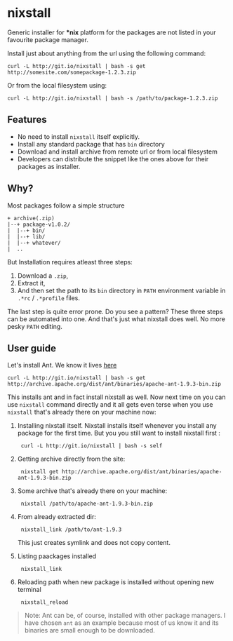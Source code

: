 nixstall
========

Generic installer for **\*nix** platform for the packages are not listed in your favourite package manager.

Install just about anything from the url using the following command:

    curl -L http://git.io/nixstall | bash -s get http://somesite.com/somepackage-1.2.3.zip

Or from the local filesystem using:

    curl -L http://git.io/nixstall | bash -s /path/to/package-1.2.3.zip

## Features

- No need to install `nixstall` itself explicitly.
- Install any standard package that has `bin` directory
- Download and install archive from remote url or from local filesystem
- Developers can distribute the snippet like the ones above for their packages as installer.


## Why?

Most packages follow a simple structure

    + archive(.zip)
    |--+ package-v1.0.2/
    |  |--+ bin/
    |  |--+ lib/
    |  |--+ whatever/
    |  ..

But Installation requires atleast three steps:

1. Download a `.zip`,
2. Extract it,
3. And then set the path to its `bin` directory in `PATH` environment variable in `.*rc` / `.*profile` files.

The last step is quite error prone. Do you see a pattern? These three steps can be automated into one.
And that's just what nixstall does well. No more pesky `PATH` editing.


## User guide

Let's install Ant. We know it lives [here](http://archive.apache.org/dist/ant/binaries/apache-ant-1.9.3-bin.zip)

    curl -L http://git.io/nixstall | bash -s get http://archive.apache.org/dist/ant/binaries/apache-ant-1.9.3-bin.zip

This installs ant and in fact install nixstall as well. Now next time on you can use `nixstall` command directly and it all
gets even terse when you use `nixstall` that's already there on your machine now:

1. Installing nixstall itself. Nixstall installs itself whenever you install any package for the first time. But you you
   still want to install nixstall first :

        curl -L http://git.io/nixstall | bash -s self


2. Getting archive directly from the site:

        nixstall get http://archive.apache.org/dist/ant/binaries/apache-ant-1.9.3-bin.zip

3. Some archive that's already there on your machine:

        nixstall /path/to/apache-ant-1.9.3-bin.zip

4. From already extracted dir:

        nixstall_link /path/to/ant-1.9.3

    This just creates symlink and does not copy content.

5. Listing paackages installed

        nixstall_link

6. Reloading path when new package is installed without opening new terminal

        nixstall_reload


> Note: Ant can be, of course, installed with other package managers. I have chosen `ant` as an example because most of
> us know it and its binaries are small enough to be downloaded.

